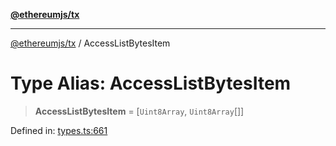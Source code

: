 [**@ethereumjs/tx**](../README.md)

***

[@ethereumjs/tx](../README.md) / AccessListBytesItem

# Type Alias: AccessListBytesItem

> **AccessListBytesItem** = \[`Uint8Array`, `Uint8Array`[]\]

Defined in: [types.ts:661](https://github.com/ethereumjs/ethereumjs-monorepo/blob/master/packages/tx/src/types.ts#L661)
